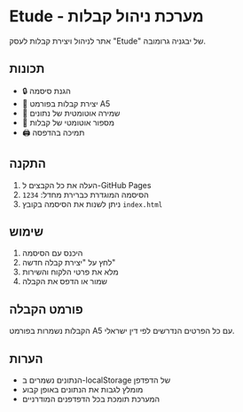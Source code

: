 # Etude - מערכת ניהול קבלות

אתר לניהול ויצירת קבלות לעסק "Etude" של יבגניה גרומובה.

## תכונות

- 🔒 הגנת סיסמה
- 📝 יצירת קבלות בפורמט A5
- 💾 שמירה אוטומטית של נתונים
- 🔢 מספור אוטומטי של קבלות
- 🖨️ תמיכה בהדפסה

## התקנה

1. העלה את כל הקבצים ל-GitHub Pages
2. הסיסמה המוגדרת כברירת מחדל: `1234`
3. ניתן לשנות את הסיסמה בקובץ `index.html`

## שימוש

1. היכנס עם הסיסמה
2. לחץ על "יצירת קבלה חדשה"
3. מלא את פרטי הלקוח והשירות
4. שמור או הדפס את הקבלה

## פורמט הקבלה

הקבלות נשמרות בפורמט A5 עם כל הפרטים הנדרשים לפי דין ישראלי.

## הערות

- הנתונים נשמרים ב-localStorage של הדפדפן
- מומלץ לגבות את הנתונים באופן קבוע
- המערכת תומכת בכל הדפדפנים המודרניים
